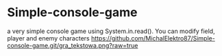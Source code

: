 # Simple-console-game
a very simple console game using System.in.read(). You can modify field, player and enemy characters
https://github.com/MichalElektro87/Simple-console-game.git/gra_tekstowa.png?raw=true
